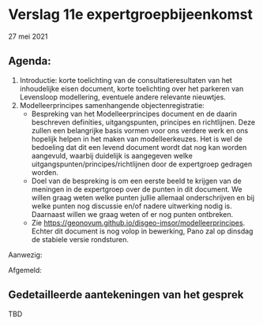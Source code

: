 # Verslag 11e expertgroepbijeenkomst
27 mei 2021

## Agenda: 
1. Introductie: korte toelichting van de consultatieresultaten van het inhoudelijke eisen document, korte toelichting over het parkeren van Levensloop modellering, eventuele andere relevante nieuwtjes.
1. Modelleerprincipes samenhangende objectenregistratie: 
	- Bespreking van het Modelleerprincipes document en de daarin beschreven definities, uitgangspunten, principes en richtlijnen. Deze zullen een belangrijke basis vormen voor ons verdere werk en ons hopelijk helpen in het maken van modelleerkeuzes. Het is wel de bedoeling dat dit een levend document wordt dat nog kan worden aangevuld, waarbij duidelijk is aangegeven welke uitgangspunten/principes/richtlijnen door de expertgroep gedragen worden.
	- Doel van de bespreking is om een eerste beeld te krijgen van de meningen in de expertgroep over de punten in dit document. We willen graag weten welke punten jullie allemaal onderschrijven en bij welke punten nog discussie en/of nadere uitwerking nodig is. Daarnaast willen we graag weten of er nog punten ontbreken. 
	- Zie https://geonovum.github.io/disgeo-imsor/modelleerprincipes. Echter dit document is nog volop in bewerking, Pano zal op dinsdag de stabiele versie rondsturen. 



Aanwezig: 

Afgemeld: 

## Gedetailleerde aantekeningen van het gesprek
TBD